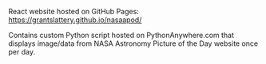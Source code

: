 React website hosted on GitHub Pages: https://grantslattery.github.io/nasaapod/

Contains custom Python script hosted on PythonAnywhere.com that displays image/data from NASA Astronomy Picture of the Day website once per day.
